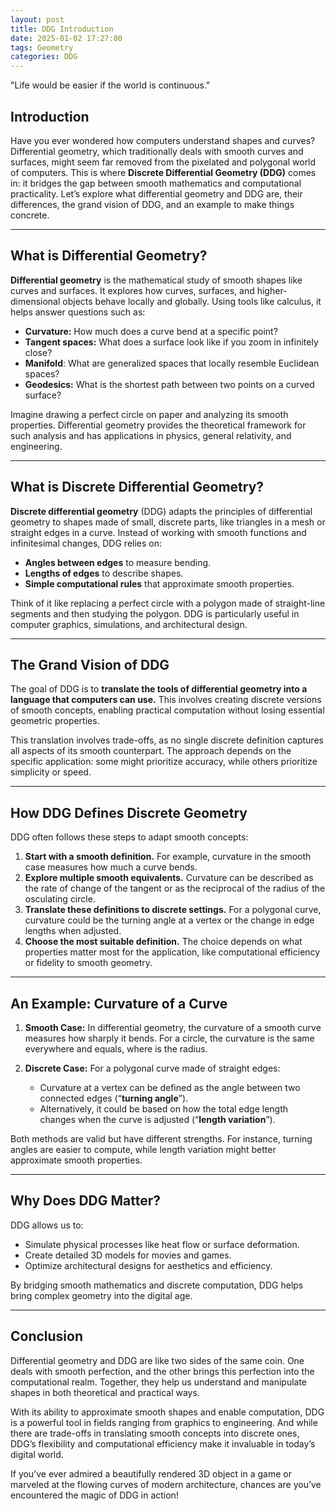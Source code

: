 ```yaml
---
layout: post
title: DDG Introduction
date: 2025-01-02 17:27:00
tags: Geometry
categories: DDG
---
```


"Life would be easier if the world is continuous."

## Introduction

Have you ever wondered how computers understand shapes and curves? Differential geometry, which traditionally deals with smooth curves and surfaces, might seem far removed from the pixelated and polygonal world of computers. This is where **Discrete Differential Geometry (DDG)** comes in: it bridges the gap between smooth mathematics and computational practicality. Let’s explore what differential geometry and DDG are, their differences, the grand vision of DDG, and an example to make things concrete.

---

## What is Differential Geometry?

**Differential geometry** is the mathematical study of smooth shapes like curves and surfaces. It explores how curves, surfaces, and higher-dimensional objects behave locally and globally. Using tools like calculus, it helps answer questions such as:

- **Curvature:** How much does a curve bend at a specific point?
- **Tangent spaces:** What does a surface look like if you zoom in infinitely close?
- **Manifold**: What are generalized spaces that locally resemble Euclidean spaces?
- **Geodesics:** What is the shortest path between two points on a curved surface?

Imagine drawing a perfect circle on paper and analyzing its smooth properties. Differential geometry provides the theoretical framework for such analysis and has applications in physics, general relativity, and engineering.

---

## What is Discrete Differential Geometry?

**Discrete differential geometry** (DDG) adapts the principles of differential geometry to shapes made of small, discrete parts, like triangles in a mesh or straight edges in a curve. Instead of working with smooth functions and infinitesimal changes, DDG relies on:

- **Angles between edges** to measure bending.
- **Lengths of edges** to describe shapes.
- **Simple computational rules** that approximate smooth properties.

Think of it like replacing a perfect circle with a polygon made of straight-line segments and then studying the polygon. DDG is particularly useful in computer graphics, simulations, and architectural design.

---

## The Grand Vision of DDG

The goal of DDG is to **translate the tools of differential geometry into a language that computers can use.** This involves creating discrete versions of smooth concepts, enabling practical computation without losing essential geometric properties.

This translation involves trade-offs, as no single discrete definition captures all aspects of its smooth counterpart. The approach depends on the specific application: some might prioritize accuracy, while others prioritize simplicity or speed.

---

## How DDG Defines Discrete Geometry

DDG often follows these steps to adapt smooth concepts:

1. **Start with a smooth definition.** For example, curvature in the smooth case measures how much a curve bends.
2. **Explore multiple smooth equivalents.** Curvature can be described as the rate of change of the tangent or as the reciprocal of the radius of the osculating circle.
3. **Translate these definitions to discrete settings.** For a polygonal curve, curvature could be the turning angle at a vertex or the change in edge lengths when adjusted.
4. **Choose the most suitable definition.** The choice depends on what properties matter most for the application, like computational efficiency or fidelity to smooth geometry.

---

## An Example: Curvature of a Curve

1. **Smooth Case:** In differential geometry, the curvature of a smooth curve measures how sharply it bends. For a circle, the curvature is the same everywhere and equals, where is the radius.

2. **Discrete Case:** For a polygonal curve made of straight edges:

   - Curvature at a vertex can be defined as the angle between two connected edges (“**turning angle**”).
   - Alternatively, it could be based on how the total edge length changes when the curve is adjusted (“**length variation**”).

Both methods are valid but have different strengths. For instance, turning angles are easier to compute, while length variation might better approximate smooth properties.

---

## Why Does DDG Matter?

DDG allows us to:

- Simulate physical processes like heat flow or surface deformation.
- Create detailed 3D models for movies and games.
- Optimize architectural designs for aesthetics and efficiency.

By bridging smooth mathematics and discrete computation, DDG helps bring complex geometry into the digital age.

---

## Conclusion

Differential geometry and DDG are like two sides of the same coin. One deals with smooth perfection, and the other brings this perfection into the computational realm. Together, they help us understand and manipulate shapes in both theoretical and practical ways.

With its ability to approximate smooth shapes and enable computation, DDG is a powerful tool in fields ranging from graphics to engineering. And while there are trade-offs in translating smooth concepts into discrete ones, DDG’s flexibility and computational efficiency make it invaluable in today’s digital world.

If you’ve ever admired a beautifully rendered 3D object in a game or marveled at the flowing curves of modern architecture, chances are you’ve encountered the magic of DDG in action!
